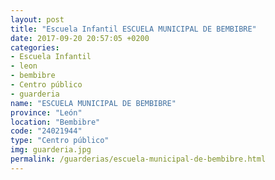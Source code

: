 ```yaml
---
layout: post
title: "Escuela Infantil ESCUELA MUNICIPAL DE BEMBIBRE"
date: 2017-09-20 20:57:05 +0200
categories:
- Escuela Infantil
- leon
- bembibre
- Centro público
- guarderia
name: "ESCUELA MUNICIPAL DE BEMBIBRE"
province: "León"
location: "Bembibre"
code: "24021944"
type: "Centro público"
img: guarderia.jpg
permalink: /guarderias/escuela-municipal-de-bembibre.html
---
```

